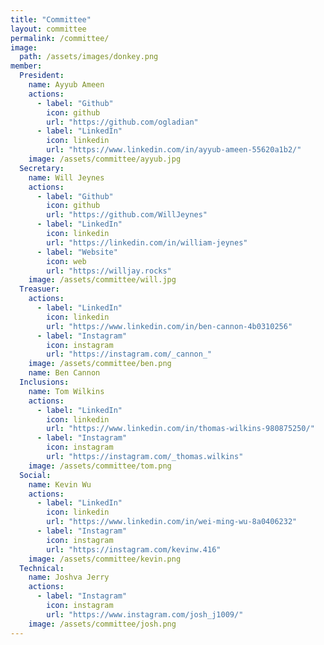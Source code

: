 ```yaml
---
title: "Committee"
layout: committee
permalink: /committee/
image: 
  path: /assets/images/donkey.png
member: 
  President:
    name: Ayyub Ameen
    actions:
      - label: "Github"
        icon: github
        url: "https://github.com/ogladian"
      - label: "LinkedIn"
        icon: linkedin
        url: "https://www.linkedin.com/in/ayyub-ameen-55620a1b2/"
    image: /assets/committee/ayyub.jpg
  Secretary:
    name: Will Jeynes
    actions:
      - label: "Github"
        icon: github
        url: "https://github.com/WillJeynes"
      - label: "LinkedIn"
        icon: linkedin
        url: "https://linkedin.com/in/william-jeynes"
      - label: "Website"
        icon: web
        url: "https://willjay.rocks"
    image: /assets/committee/will.jpg
  Treasuer:
    actions:
      - label: "LinkedIn"
        icon: linkedin
        url: "https://www.linkedin.com/in/ben-cannon-4b0310256"
      - label: "Instagram"
        icon: instagram
        url: "https://instagram.com/_cannon_" 
    image: /assets/committee/ben.png
    name: Ben Cannon
  Inclusions:
    name: Tom Wilkins
    actions:
      - label: "LinkedIn"
        icon: linkedin
        url: "https://www.linkedin.com/in/thomas-wilkins-980875250/"
      - label: "Instagram"
        icon: instagram
        url: "https://instagram.com/_thomas.wilkins"
    image: /assets/committee/tom.png
  Social:
    name: Kevin Wu
    actions:
      - label: "LinkedIn"
        icon: linkedin
        url: "https://www.linkedin.com/in/wei-ming-wu-8a0406232"
      - label: "Instagram"
        icon: instagram
        url: "https://instagram.com/kevinw.416"
    image: /assets/committee/kevin.png
  Technical:
    name: Joshva Jerry
    actions:
      - label: "Instagram"
        icon: instagram
        url: "https://www.instagram.com/josh_j1009/"
    image: /assets/committee/josh.png
---
```

